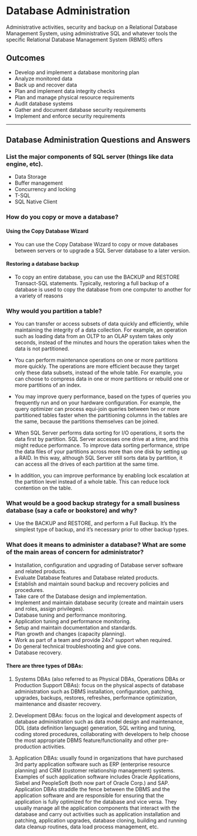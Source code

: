 # Database Administration
Administrative activities, security and backup on a Relational Database Management System, using administrative SQL and whatever tools the specific Relational Database Management System (RBMS) offers

## Outcomes
* Develop and implement a database monitoring plan
* Analyze monitored data
* Back up and recover data
* Plan and implement data integrity checks
* Plan and manage physical resource requirements
* Audit database systems
* Gather and document database security requirements
* Implement and enforce security requirements

---

## Database Administration Questions and Answers 

### List the major components of SQL server (things like data engine, etc).
* Data Storage
* Buffer management
* Concurrency and locking
* T-SQL
* SQL Native Client

### How do you copy or move a database?
#### Using the Copy Database Wizard
*	You can use the Copy Database Wizard to copy or move databases between servers or to upgrade a SQL Server database to a later version. 
#### Restoring a database backup
* To copy an entire database, you can use the BACKUP and RESTORE Transact-SQL statements. Typically, restoring a full backup of a database is used to copy the database from one computer to another for a variety of reasons

### Why would you partition a table?
* You can transfer or access subsets of data quickly and efficiently, while maintaining the integrity of a data collection. For example, an operation such as loading data from an OLTP to an OLAP system takes only seconds, instead of the minutes and hours the operation takes when the data is not partitioned.

* You can perform maintenance operations on one or more partitions more quickly. The operations are more efficient because they target only these data subsets, instead of the whole table. For example, you can choose to compress data in one or more partitions or rebuild one or more partitions of an index.

* You may improve query performance, based on the types of queries you frequently run and on your hardware configuration. For example, the query optimizer can process equi-join queries between two or more partitioned tables faster when the partitioning columns in the tables are the same, because the partitions themselves can be joined.

* When SQL Server performs data sorting for I/O operations, it sorts the data first by partition. SQL Server accesses one drive at a time, and this might reduce performance. To improve data sorting performance, stripe the data files of your partitions across more than one disk by setting up a RAID. In this way, although SQL Server still sorts data by partition, it can access all the drives of each partition at the same time.

* In addition, you can improve performance by enabling lock escalation at the partition level instead of a whole table. This can reduce lock contention on the table.

### What would be a good backup strategy for a small business database (say a cafe or bookstore) and why?
* Use the BACKUP and RESTORE, and perform a Full Backup.  It’s the simplest type of backup, and it’s necessary prior to other backup types.  

### What does it means to administer a database? What are some of the main areas of concern for administrator?

*	Installation, configuration and upgrading of Database server software and related products.
*	Evaluate Database features and Database related products.
*	Establish and maintain sound backup and recovery policies and procedures.
*	Take care of the Database design and implementation.
*	Implement and maintain database security (create and maintain users and roles, assign privileges).
*	Database tuning and performance monitoring.
*	Application tuning and performance monitoring.
*	Setup and maintain documentation and standards.
*	Plan growth and changes (capacity planning).
*	Work as part of a team and provide 24x7 support when required.
*	Do general technical troubleshooting and give cons.
*	Database recovery.

#### There are three types of DBAs:
1. Systems DBAs (also referred to as Physical DBAs, Operations DBAs or Production Support DBAs): focus on the physical aspects of database administration such as DBMS installation, configuration, patching, upgrades, backups, restores, refreshes, performance optimization, maintenance and disaster recovery.

2. Development DBAs: focus on the logical and development aspects of database administration such as data model design and maintenance, DDL (data definition language) generation, SQL writing and tuning, coding stored procedures, collaborating with developers to help choose the most appropriate DBMS feature/functionality and other pre-production activities.

3. Application DBAs: usually found in organizations that have purchased 3rd party application software such as ERP (enterprise resource planning) and CRM (customer relationship management) systems. Examples of such application software includes Oracle Applications, Siebel and PeopleSoft (both now part of Oracle Corp.) and SAP. Application DBAs straddle the fence between the DBMS and the application software and are responsible for ensuring that the application is fully optimized for the database and vice versa. They usually manage all the application components that interact with the database and carry out activities such as application installation and patching, application upgrades, database cloning, building and running data cleanup routines, data load process management, etc.




